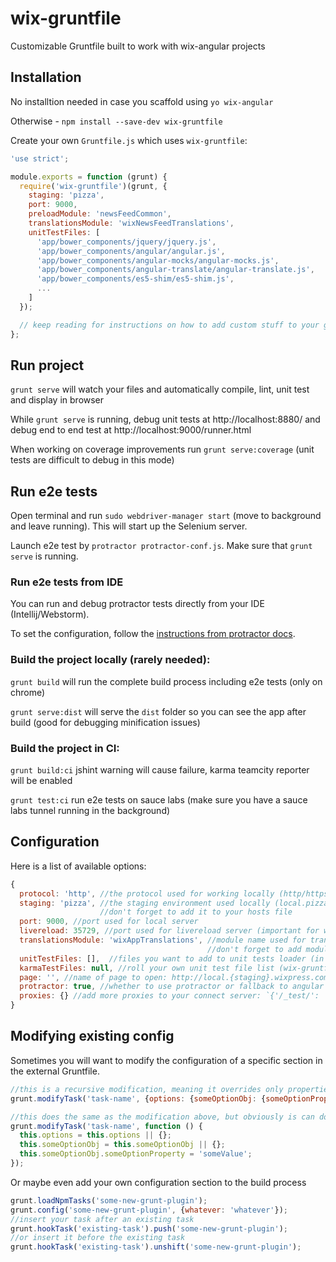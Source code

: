 # wix-gruntfile

Customizable Gruntfile built to work with wix-angular projects

## Installation

No installtion needed in case you scaffold using `yo wix-angular`

Otherwise - `npm install --save-dev wix-gruntfile`

Create your own `Gruntfile.js` which uses `wix-gruntfile`:

```js
'use strict';

module.exports = function (grunt) {
  require('wix-gruntfile')(grunt, {
    staging: 'pizza',
    port: 9000,
    preloadModule: 'newsFeedCommon',
    translationsModule: 'wixNewsFeedTranslations',
    unitTestFiles: [
      'app/bower_components/jquery/jquery.js',
      'app/bower_components/angular/angular.js',
      'app/bower_components/angular-mocks/angular-mocks.js',
      'app/bower_components/angular-translate/angular-translate.js',
      'app/bower_components/es5-shim/es5-shim.js',
      ...
    ]
  });

  // keep reading for instructions on how to add custom stuff to your grunt
};
```

## Run project

`grunt serve` will watch your files and automatically compile, lint, unit test and display in browser

While `grunt serve` is running, debug unit tests at http://localhost:8880/ and debug end to end test at http://localhost:9000/runner.html

When working on coverage improvements run `grunt serve:coverage` (unit tests are difficult to debug in this mode)

## Run e2e tests

Open terminal and run `sudo webdriver-manager start` (move to background and leave running). This will start up the Selenium server.

Launch e2e test by `protractor protractor-conf.js`. Make sure that `grunt serve` is running.

### Run e2e tests from IDE

You can run and debug protractor tests directly from your IDE (Intellij/Webstorm). 

To set the configuration, follow the [instructions from protractor docs](https://github.com/angular/protractor/blob/master/docs/debugging.md#setting-up-webstorm-for-debugging).  

### Build the project locally (rarely needed):

`grunt build` will run the complete build process including e2e tests (only on chrome)

`grunt serve:dist` will serve the `dist` folder so you can see the app after build (good for debugging minification issues)

### Build the project in CI:

`grunt build:ci` jshint warning will cause failure, karma teamcity reporter will be enabled

`grunt test:ci` run e2e tests on sauce labs (make sure you have a sauce labs tunnel running in the background)

## Configuration

Here is a list of available options:

```js
{
  protocol: 'http', //the protocol used for working locally (http/https)
  staging: 'pizza', //the staging environment used locally (local.pizza.wixpress.com)
                    //don't forget to add it to your hosts file
  port: 9000, //port used for local server
  livereload: 35729, //port used for livereload server (important for when running multiple grunts)
  translationsModule: 'wixAppTranslations', //module name used for translations
                                            //don't forget to add module dependency for this
  unitTestFiles: [],  //files you want to add to unit tests loader (in addition to your sources)
  karmaTestFiles: null, //roll your own unit test file list (wix-gruntfile will not add anything)
  page: '', //name of page to open: http://local.{staging}.wixpress.com:{port}/{page}
  protractor: true, //whether to use protractor or fallback to angular scenario
  proxies: {} //add more proxies to your connect server: `{'/_test/': 'http://www.wix.com/', ...}`
}
```

## Modifying existing config

Sometimes you will want to modify the configuration of a specific section in the external Gruntfile.

```js
//this is a recursive modification, meaning it overrides only properties that are not objects
grunt.modifyTask('task-name', {options: {someOptionObj: {someOptionProperty: 'someValue'}}});

//this does the same as the modification above, but obviously is can do a lot more
grunt.modifyTask('task-name', function () {
  this.options = this.options || {};
  this.someOptionObj = this.someOptionObj || {};
  this.someOptionObj.someOptionProperty = 'someValue';
});
```

Or maybe even add your own configuration section to the build process

```js
grunt.loadNpmTasks('some-new-grunt-plugin');
grunt.config('some-new-grunt-plugin', {whatever: 'whatever'});
//insert your task after an existing task
grunt.hookTask('existing-task').push('some-new-grunt-plugin');
//or insert it before the existing task
grunt.hookTask('existing-task').unshift('some-new-grunt-plugin');
```
